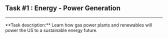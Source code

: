 ## Task #1 : Energy - Power Generation

<hr>
**Task description:** 
Learn how gas power plants and renewables will power the US to a sustainable energy future.

